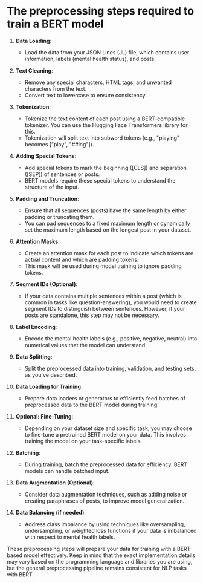 # The preprocessing steps required to train a BERT model 

1. **Data Loading**:
   - Load the data from your JSON Lines (JL) file, which contains user information, labels (mental health status), and posts.

2. **Text Cleaning**:
   - Remove any special characters, HTML tags, and unwanted characters from the text.
   - Convert text to lowercase to ensure consistency.

3. **Tokenization**:
   - Tokenize the text content of each post using a BERT-compatible tokenizer. You can use the Hugging Face Transformers library for this.
   - Tokenization will split text into subword tokens (e.g., "playing" becomes ["play", "##ing"]).

4. **Adding Special Tokens**:
   - Add special tokens to mark the beginning ([CLS]) and separation ([SEP]) of sentences or posts.
   - BERT models require these special tokens to understand the structure of the input.

5. **Padding and Truncation**:
   - Ensure that all sequences (posts) have the same length by either padding or truncating them.
   - You can pad sequences to a fixed maximum length or dynamically set the maximum length based on the longest post in your dataset.

6. **Attention Masks**:
   - Create an attention mask for each post to indicate which tokens are actual content and which are padding tokens.
   - This mask will be used during model training to ignore padding tokens.

7. **Segment IDs (Optional)**:
   - If your data contains multiple sentences within a post (which is common in tasks like question-answering), you would need to create segment IDs to distinguish between sentences. However, if your posts are standalone, this step may not be necessary.

8. **Label Encoding**:
   - Encode the mental health labels (e.g., positive, negative, neutral) into numerical values that the model can understand.

9. **Data Splitting**:
   - Split the preprocessed data into training, validation, and testing sets, as you've described.

10. **Data Loading for Training**:
    - Prepare data loaders or generators to efficiently feed batches of preprocessed data to the BERT model during training.

11. **Optional: Fine-Tuning**:
    - Depending on your dataset size and specific task, you may choose to fine-tune a pretrained BERT model on your data. This involves training the model on your task-specific labels.

12. **Batching**:
    - During training, batch the preprocessed data for efficiency. BERT models can handle batched input.

13. **Data Augmentation (Optional)**:
    - Consider data augmentation techniques, such as adding noise or creating paraphrases of posts, to improve model generalization.

14. **Data Balancing (if needed)**:
    - Address class imbalance by using techniques like oversampling, undersampling, or weighted loss functions if your data is imbalanced with respect to mental health labels.

These preprocessing steps will prepare your data for training with a BERT-based model effectively. Keep in mind that the exact implementation details may vary based on the programming language and libraries you are using, but the general preprocessing pipeline remains consistent for NLP tasks with BERT.